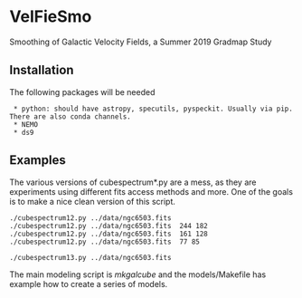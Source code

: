 # VelFieSmo

Smoothing of Galactic Velocity Fields, a Summer 2019 Gradmap Study


## Installation

The following packages will be needed

     * python: should have astropy, specutils, pyspeckit. Usually via pip. There are also conda channels.
     * NEMO
     * ds9


## Examples

The various versions of cubespectrum*.py are a mess, as they are experiments using different fits access methods and more.
One of the goals is to make a nice clean version of this script.

    ./cubespectrum12.py ../data/ngc6503.fits
    ./cubespectrum12.py ../data/ngc6503.fits  244 182
    ./cubespectrum12.py ../data/ngc6503.fits  161 128
    ./cubespectrum12.py ../data/ngc6503.fits  77 85

    ./cubespectrum13.py ../data/ngc6503.fits



The main modeling script is *mkgalcube* and the models/Makefile has example how to create a series of models.
